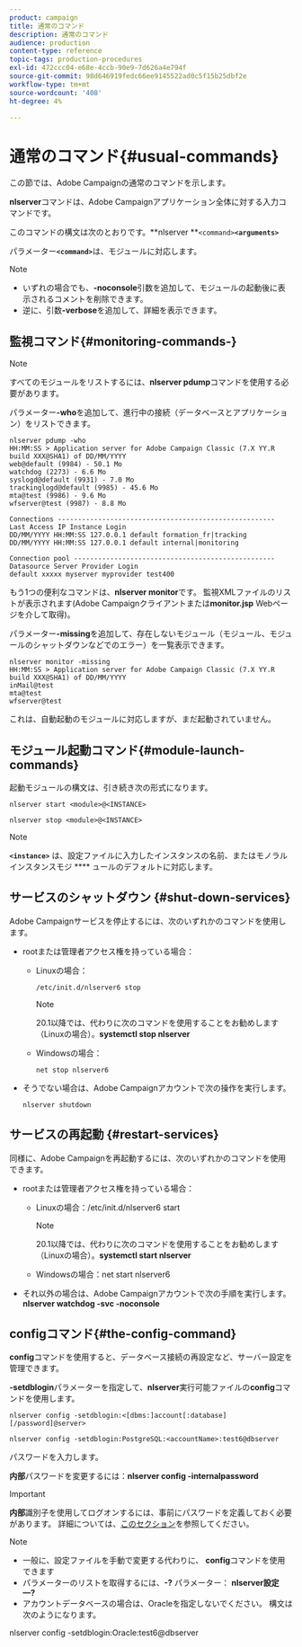 ```yaml
---
product: campaign
title: 通常のコマンド
description: 通常のコマンド
audience: production
content-type: reference
topic-tags: production-procedures
exl-id: 472ccc04-e68e-4ccb-90e9-7d626a4e794f
source-git-commit: 98d646919fedc66ee9145522ad0c5f15b25dbf2e
workflow-type: tm+mt
source-wordcount: '408'
ht-degree: 4%

---
```


# 通常のコマンド{#usual-commands}

この節では、Adobe Campaignの通常のコマンドを示します。

**nlserver**&#x200B;コマンドは、Adobe Campaignアプリケーション全体に対する入力コマンドです。

このコマンドの構文は次のとおりです。**nlserver **`<command>`****`<arguments>`****

パラメーター&#x200B;**`<command>`**&#x200B;は、モジュールに対応します。

>[!NOTE]
>
>* いずれの場合でも、**-noconsole**&#x200B;引数を追加して、モジュールの起動後に表示されるコメントを削除できます。
>* 逆に、引数&#x200B;**-verbose**&#x200B;を追加して、詳細を表示できます。

>



## 監視コマンド{#monitoring-commands-}

>[!NOTE]
>
>すべてのモジュールをリストするには、**nlserver pdump**&#x200B;コマンドを使用する必要があります。

パラメーター&#x200B;**-who**&#x200B;を追加して、進行中の接続（データベースとアプリケーション）をリストできます。

```
nlserver pdump -who
HH:MM:SS > Application server for Adobe Campaign Classic (7.X YY.R build XXX@SHA1) of DD/MM/YYYY
web@default (9984) - 50.1 Mo
watchdog (2273) - 6.6 Mo
syslogd@default (9931) - 7.0 Mo
trackinglogd@default (9985) - 45.6 Mo
mta@test (9986) - 9.6 Mo
wfserver@test (9987) - 8.8 Mo

Connections ------------------------------------------------------
Last Access IP Instance Login 
DD/MM/YYYY HH:MM:SS 127.0.0.1 default formation_fr|tracking
DD/MM/YYYY HH:MM:SS 127.0.0.1 default internal|monitoring

Connection pool --------------------------------------------------
Datasource Server Provider Login 
default xxxxx myserver myprovider test400
```

もう1つの便利なコマンドは、**nlserver monitor**&#x200B;です。 監視XMLファイルのリストが表示されます(Adobe Campaignクライアントまたは&#x200B;**monitor.jsp** Webページを介して取得)。

パラメーター&#x200B;**-missing**&#x200B;を追加して、存在しないモジュール（モジュール、モジュールのシャットダウンなどでのエラー）を一覧表示できます。

```
nlserver monitor -missing
HH:MM:SS > Application server for Adobe Campaign Classic (7.X YY.R build XXX@SHA1) of DD/MM/YYYY
inMail@test
mta@test
wfserver@test
```

これは、自動起動のモジュールに対応しますが、まだ起動されていません。

## モジュール起動コマンド{#module-launch-commands}

起動モジュールの構文は、引き続き次の形式になります。

```
nlserver start <module>@<INSTANCE>
```

```
nlserver stop <module>@<INSTANCE>
```

>[!NOTE]
>
>**`<instance>`** は、設定ファイルに入力したインスタンスの名前、またはモノラルインスタンスモジ **** ュールのデフォルトに対応します。

## サービスのシャットダウン {#shut-down-services}

Adobe Campaignサービスを停止するには、次のいずれかのコマンドを使用します。

* rootまたは管理者アクセス権を持っている場合：

   * Linuxの場合：

      ```
      /etc/init.d/nlserver6 stop
      ```

      >[!NOTE]
      >
      >20.1以降では、代わりに次のコマンドを使用することをお勧めします（Linuxの場合）。**systemctl stop nlserver**

   * Windowsの場合：

      ```
      net stop nlserver6
      ```

* そうでない場合は、Adobe Campaignアカウントで次の操作を実行します。

   ```
   nlserver shutdown 
   ```

## サービスの再起動 {#restart-services}

同様に、Adobe Campaignを再起動するには、次のいずれかのコマンドを使用できます。

* rootまたは管理者アクセス権を持っている場合：

   * Linuxの場合：/etc/init.d/nlserver6 start

      >[!NOTE]
      >
      >20.1以降では、代わりに次のコマンドを使用することをお勧めします（Linuxの場合）。**systemctl start nlserver**

   * Windowsの場合：net start nlserver6

* それ以外の場合は、Adobe Campaignアカウントで次の手順を実行します。**nlserver watchdog -svc -noconsole**

## configコマンド{#the-config-command}

**config**&#x200B;コマンドを使用すると、データベース接続の再設定など、サーバー設定を管理できます。

**-setdblogin**&#x200B;パラメーターを指定して、**nlserver**&#x200B;実行可能ファイルの&#x200B;**config**&#x200B;コマンドを使用します。

```
nlserver config -setdblogin:<[dbms:]account[:database][/password]@server>
```

```
nlserver config -setdblogin:PostgreSQL:<accountName>:test6@dbserver
```

パスワードを入力します。

**内部**&#x200B;パスワードを変更するには：**nlserver config -internalpassword**

>[!IMPORTANT]
>
>**内部**&#x200B;識別子を使用してログオンするには、事前にパスワードを定義しておく必要があります。 詳細については、[このセクション](../../installation/using/configuring-campaign-server.md#internal-identifier)を参照してください。

>[!NOTE]
>
>* 一般に、設定ファイルを手動で変更する代わりに、 **config**&#x200B;コマンドを使用できます
>* パラメーターのリストを取得するには、**-?** パラメーター： **nlserver設定 —?**
>* アカウントデータベースの場合は、Oracleを指定しないでください。 構文は次のようになります。

>
>  
nlserver config -setdblogin:Oracle:test6@dbserver

